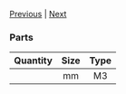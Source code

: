 [Previous](01_Part_Left.md) | [Next](03_Idler.md)

### Parts
|Quantity|Size|Type|
|---:|:---:|:---:|
||mm|M3|